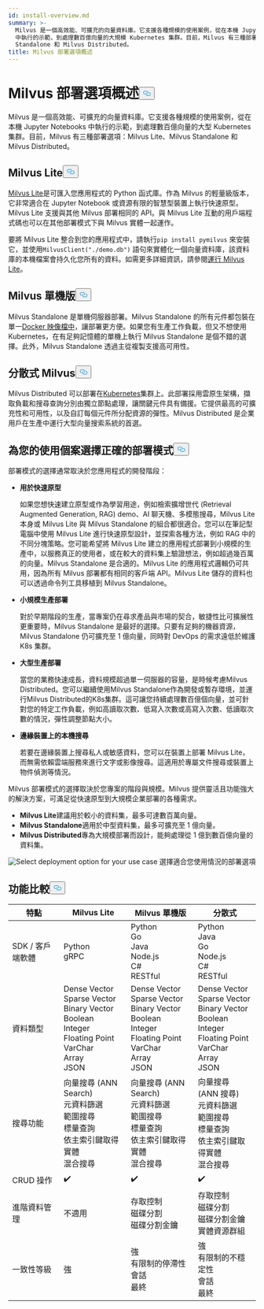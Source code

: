 ```yaml
---
id: install-overview.md
summary: >-
  Milvus 是一個高效能、可擴充的向量資料庫。它支援各種規模的使用案例，從在本機 Jupyter Notebooks
  中執行的示範，到處理數百億向量的大規模 Kubernetes 集群。目前，Milvus 有三種部署選項_Milvus Lite、Milvus
  Standalone 和 Milvus Distributed。
title: Milvus 部署選項概述
---
```

<h1 id="Overview-of-Milvus-Deployment-Options" class="common-anchor-header">Milvus 部署選項概述<button data-href="#Overview-of-Milvus-Deployment-Options" class="anchor-icon" translate="no">
      <svg translate="no"
        aria-hidden="true"
        focusable="false"
        height="20"
        version="1.1"
        viewBox="0 0 16 16"
        width="16"
      >
        <path
          fill="#0092E4"
          fill-rule="evenodd"
          d="M4 9h1v1H4c-1.5 0-3-1.69-3-3.5S2.55 3 4 3h4c1.45 0 3 1.69 3 3.5 0 1.41-.91 2.72-2 3.25V8.59c.58-.45 1-1.27 1-2.09C10 5.22 8.98 4 8 4H4c-.98 0-2 1.22-2 2.5S3 9 4 9zm9-3h-1v1h1c1 0 2 1.22 2 2.5S13.98 12 13 12H9c-.98 0-2-1.22-2-2.5 0-.83.42-1.64 1-2.09V6.25c-1.09.53-2 1.84-2 3.25C6 11.31 7.55 13 9 13h4c1.45 0 3-1.69 3-3.5S14.5 6 13 6z"
        ></path>
      </svg>
    </button></h1><p>Milvus 是一個高效能、可擴充的向量資料庫。它支援各種規模的使用案例，從在本機 Jupyter Notebooks 中執行的示範，到處理數百億向量的大型 Kubernetes 集群。目前，Milvus 有三種部署選項：Milvus Lite、Milvus Standalone 和 Milvus Distributed。</p>
<h2 id="Milvus-Lite" class="common-anchor-header">Milvus Lite<button data-href="#Milvus-Lite" class="anchor-icon" translate="no">
      <svg translate="no"
        aria-hidden="true"
        focusable="false"
        height="20"
        version="1.1"
        viewBox="0 0 16 16"
        width="16"
      >
        <path
          fill="#0092E4"
          fill-rule="evenodd"
          d="M4 9h1v1H4c-1.5 0-3-1.69-3-3.5S2.55 3 4 3h4c1.45 0 3 1.69 3 3.5 0 1.41-.91 2.72-2 3.25V8.59c.58-.45 1-1.27 1-2.09C10 5.22 8.98 4 8 4H4c-.98 0-2 1.22-2 2.5S3 9 4 9zm9-3h-1v1h1c1 0 2 1.22 2 2.5S13.98 12 13 12H9c-.98 0-2-1.22-2-2.5 0-.83.42-1.64 1-2.09V6.25c-1.09.53-2 1.84-2 3.25C6 11.31 7.55 13 9 13h4c1.45 0 3-1.69 3-3.5S14.5 6 13 6z"
        ></path>
      </svg>
    </button></h2><p><a href="https://milvus.io/docs/milvus_lite.md">Milvus Lite</a>是可匯入您應用程式的 Python 函式庫。作為 Milvus 的輕量級版本，它非常適合在 Jupyter Notebook 或資源有限的智慧型裝置上執行快速原型。Milvus Lite 支援與其他 Milvus 部署相同的 API。與 Milvus Lite 互動的用戶端程式碼也可以在其他部署模式下與 Milvus 實體一起運作。</p>
<p>要將 Milvus Lite 整合到您的應用程式中，請執行<code translate="no">pip install pymilvus</code> 來安裝它，並使用<code translate="no">MilvusClient(&quot;./demo.db&quot;)</code> 語句來實體化一個向量資料庫，該資料庫的本機檔案會持久化您所有的資料。如需更多詳細資訊，請參閱<a href="https://milvus.io/docs/milvus_lite.md">運行 Milvus Lite</a>。</p>
<h2 id="Milvus-Standalone" class="common-anchor-header">Milvus 單機版<button data-href="#Milvus-Standalone" class="anchor-icon" translate="no">
      <svg translate="no"
        aria-hidden="true"
        focusable="false"
        height="20"
        version="1.1"
        viewBox="0 0 16 16"
        width="16"
      >
        <path
          fill="#0092E4"
          fill-rule="evenodd"
          d="M4 9h1v1H4c-1.5 0-3-1.69-3-3.5S2.55 3 4 3h4c1.45 0 3 1.69 3 3.5 0 1.41-.91 2.72-2 3.25V8.59c.58-.45 1-1.27 1-2.09C10 5.22 8.98 4 8 4H4c-.98 0-2 1.22-2 2.5S3 9 4 9zm9-3h-1v1h1c1 0 2 1.22 2 2.5S13.98 12 13 12H9c-.98 0-2-1.22-2-2.5 0-.83.42-1.64 1-2.09V6.25c-1.09.53-2 1.84-2 3.25C6 11.31 7.55 13 9 13h4c1.45 0 3-1.69 3-3.5S14.5 6 13 6z"
        ></path>
      </svg>
    </button></h2><p>Milvus Standalone 是單機伺服器部署。Milvus Standalone 的所有元件都包裝在單一<a href="https://milvus.io/docs/install_standalone-docker.md">Docker 映像檔中</a>，讓部署更方便。如果您有生產工作負載，但又不想使用 Kubernetes，在有足夠記憶體的單機上執行 Milvus Standalone 是個不錯的選擇。此外，Milvus Standalone 透過主從複製支援高可用性。</p>
<h2 id="Milvus-Distributed" class="common-anchor-header">分散式 Milvus<button data-href="#Milvus-Distributed" class="anchor-icon" translate="no">
      <svg translate="no"
        aria-hidden="true"
        focusable="false"
        height="20"
        version="1.1"
        viewBox="0 0 16 16"
        width="16"
      >
        <path
          fill="#0092E4"
          fill-rule="evenodd"
          d="M4 9h1v1H4c-1.5 0-3-1.69-3-3.5S2.55 3 4 3h4c1.45 0 3 1.69 3 3.5 0 1.41-.91 2.72-2 3.25V8.59c.58-.45 1-1.27 1-2.09C10 5.22 8.98 4 8 4H4c-.98 0-2 1.22-2 2.5S3 9 4 9zm9-3h-1v1h1c1 0 2 1.22 2 2.5S13.98 12 13 12H9c-.98 0-2-1.22-2-2.5 0-.83.42-1.64 1-2.09V6.25c-1.09.53-2 1.84-2 3.25C6 11.31 7.55 13 9 13h4c1.45 0 3-1.69 3-3.5S14.5 6 13 6z"
        ></path>
      </svg>
    </button></h2><p>Milvus Distributed 可以部署在<a href="https://milvus.io/docs/install_cluster-milvusoperator.md">Kubernetes</a>集群上。此部署採用雲原生架構，擷取負載和搜尋查詢分別由獨立節點處理，讓關鍵元件具有備援。它提供最高的可擴充性和可用性，以及自訂每個元件所分配資源的彈性。Milvus Distributed 是企業用戶在生產中運行大型向量搜索系統的首選。</p>
<h2 id="Choose-the-Right-Deployment-for-Your-Use-Case" class="common-anchor-header">為您的使用個案選擇正確的部署模式<button data-href="#Choose-the-Right-Deployment-for-Your-Use-Case" class="anchor-icon" translate="no">
      <svg translate="no"
        aria-hidden="true"
        focusable="false"
        height="20"
        version="1.1"
        viewBox="0 0 16 16"
        width="16"
      >
        <path
          fill="#0092E4"
          fill-rule="evenodd"
          d="M4 9h1v1H4c-1.5 0-3-1.69-3-3.5S2.55 3 4 3h4c1.45 0 3 1.69 3 3.5 0 1.41-.91 2.72-2 3.25V8.59c.58-.45 1-1.27 1-2.09C10 5.22 8.98 4 8 4H4c-.98 0-2 1.22-2 2.5S3 9 4 9zm9-3h-1v1h1c1 0 2 1.22 2 2.5S13.98 12 13 12H9c-.98 0-2-1.22-2-2.5 0-.83.42-1.64 1-2.09V6.25c-1.09.53-2 1.84-2 3.25C6 11.31 7.55 13 9 13h4c1.45 0 3-1.69 3-3.5S14.5 6 13 6z"
        ></path>
      </svg>
    </button></h2><p>部署模式的選擇通常取決於您應用程式的開發階段：</p>
<ul>
<li><p><strong>用於快速原型</strong></p>
<p>如果您想快速建立原型或作為學習用途，例如檢索擴增世代 (Retrieval Augmented Generation, RAG) demo、AI 聊天機、多模態搜尋，Milvus Lite 本身或 Milvus Lite 與 Milvus Standalone 的組合都很適合。您可以在筆記型電腦中使用 Milvus Lite 進行快速原型設計，並探索各種方法，例如 RAG 中的不同分塊策略。您可能希望將 Milvus Lite 建立的應用程式部署到小規模的生產中，以服務真正的使用者，或在較大的資料集上驗證想法，例如超過幾百萬的向量。Milvus Standalone 是合適的。Milvus Lite 的應用程式邏輯仍可共用，因為所有 Milvus 部署都有相同的客戶端 API。Milvus Lite 儲存的資料也可以透過命令列工具移植到 Milvus Standalone。</p></li>
<li><p><strong>小規模生產部署</strong></p>
<p>對於早期階段的生產，當專案仍在尋求產品與市場的契合，敏捷性比可擴展性更重要時，Milvus Standalone 是最好的選擇。只要有足夠的機器資源，Milvus Standalone 仍可擴充至 1 億向量，同時對 DevOps 的需求遠低於維護 K8s 集群。</p></li>
<li><p><strong>大型生產部署</strong></p>
<p>當您的業務快速成長，資料規模超過單一伺服器的容量，是時候考慮Milvus Distributed。您可以繼續使用Milvus Standalone作為開發或暫存環境，並運行Milvus Distributed的K8s集群。這可讓您持續處理數百億個向量，並可針對您的特定工作負載，例如高讀取次數、低寫入次數或高寫入次數、低讀取次數的情況，彈性調整節點大小。</p></li>
<li><p><strong>邊緣裝置上的本機搜尋</strong></p>
<p>若要在邊緣裝置上搜尋私人或敏感資料，您可以在裝置上部署 Milvus Lite，而無需依賴雲端服務來進行文字或影像搜尋。這適用於專屬文件搜尋或裝置上物件偵測等情況。</p></li>
</ul>
<p>Milvus 部署模式的選擇取決於您專案的階段與規模。Milvus 提供靈活且功能強大的解決方案，可滿足從快速原型到大規模企業部署的各種需求。</p>
<ul>
<li><strong>Milvus Lite</strong>建議用於較小的資料集，最多可達數百萬向量。</li>
<li><strong>Milvus Standalone</strong>適用於中型資料集，最多可擴充至 1 億向量。</li>
<li><strong>Milvus Distributed</strong>專為大規模部署而設計，能夠處理從 1 億到數百億向量的資料集。</li>
</ul>
<p>
  
   <span class="img-wrapper"> <img translate="no" src="/docs/v2.5.x/assets/select-deployment-option.png" alt="Select deployment option for your use case" class="doc-image" id="select-deployment-option-for-your-use-case" />
   </span> <span class="img-wrapper"> <span>選擇適合您使用情況的部署選項</span> </span></p>
<h2 id="Comparison-on-functionalities" class="common-anchor-header">功能比較<button data-href="#Comparison-on-functionalities" class="anchor-icon" translate="no">
      <svg translate="no"
        aria-hidden="true"
        focusable="false"
        height="20"
        version="1.1"
        viewBox="0 0 16 16"
        width="16"
      >
        <path
          fill="#0092E4"
          fill-rule="evenodd"
          d="M4 9h1v1H4c-1.5 0-3-1.69-3-3.5S2.55 3 4 3h4c1.45 0 3 1.69 3 3.5 0 1.41-.91 2.72-2 3.25V8.59c.58-.45 1-1.27 1-2.09C10 5.22 8.98 4 8 4H4c-.98 0-2 1.22-2 2.5S3 9 4 9zm9-3h-1v1h1c1 0 2 1.22 2 2.5S13.98 12 13 12H9c-.98 0-2-1.22-2-2.5 0-.83.42-1.64 1-2.09V6.25c-1.09.53-2 1.84-2 3.25C6 11.31 7.55 13 9 13h4c1.45 0 3-1.69 3-3.5S14.5 6 13 6z"
        ></path>
      </svg>
    </button></h2><table>
<thead>
<tr><th>特點</th><th>Milvus Lite</th><th>Milvus 單機版</th><th>分散式</th></tr>
</thead>
<tbody>
<tr><td>SDK / 客戶端軟體</td><td>Python<br/>gRPC</td><td>Python<br/>Go<br/>Java<br/>Node.js<br/>C#<br/>RESTful</td><td>Python<br/>Java<br/>Go<br/>Node.js<br/>C#<br/>RESTful</td></tr>
<tr><td>資料類型</td><td>Dense Vector<br/>Sparse Vector<br/>Binary Vector<br/>Boolean<br/>Integer<br/>Floating Point<br/>VarChar<br/>Array<br/>JSON</td><td>Dense Vector<br/>Sparse Vector<br/>Binary Vector<br/>Boolean<br/>Integer<br/>Floating Point<br/>VarChar<br/>Array<br/>JSON</td><td>Dense Vector<br/>Sparse Vector<br/>Binary Vector<br/>Boolean<br/>Integer<br/>Floating Point<br/>VarChar<br/>Array<br/>JSON</td></tr>
<tr><td>搜尋功能</td><td>向量搜尋 (ANN Search)<br/>元資料篩選<br/>範圍搜尋<br/>標量查詢<br/>依主索引鍵取得實體<br/>混合搜尋</td><td>向量搜尋 (ANN Search)<br/>元資料篩選<br/>範圍搜尋<br/>標量查詢<br/>依主索引鍵取得實體<br/>混合搜尋</td><td>向量搜尋 (ANN 搜尋)<br/>元資料篩選<br/>範圍搜尋<br/>標量查詢<br/>依主索引鍵取得實體<br/>混合搜尋</td></tr>
<tr><td>CRUD 操作</td><td>✔️</td><td>✔️</td><td>✔️</td></tr>
<tr><td>進階資料管理</td><td>不適用</td><td>存取控制<br/>磁碟分割<br/>磁碟分割金鑰</td><td>存取控制<br/>磁碟分割<br/>磁碟分割金鑰<br/>實體資源群組</td></tr>
<tr><td>一致性等級</td><td>強</td><td>強<br/>有限制的停滯性<br/>會話<br/>最終</td><td>強<br/>有限制的不穩定性<br/>會話<br/>最終</td></tr>
</tbody>
</table>
